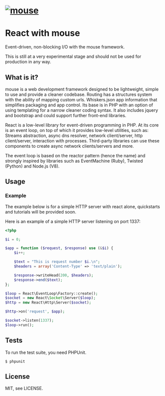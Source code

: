 [![mouse](http://labs.gurron.com/trove/react-with-mouse.png)](https://github.com/ulpmori/react-with-mouse/)
=====


# React with mouse

Event-driven, non-blocking I/O with the mouse framework.

This is still at a very experimental stage and should not be used for production 
in any way.

## What is it?

mouse is a web development framework designed to be lightweight, simple to use 
and provide a cleaner codebase. Routing has a structures system with the ability 
of mapping custom urls. Whiskers.json app information that simplifies packaging 
and app control. Its base is in PHP with an option of using templating 
for a narrow cleaner coding syntax. It also includes jquery and bootstrap and 
could support further front-end libraries.

React is a low-level library for event-driven programming in PHP. At its core
is an event loop, on top of which it  provides low-level utilities, such as:
Streams abstraction, async dns resolver, network client/server, http
client/server, interaction with processes. Third-party libraries can use these
components to create async network clients/servers and more.

The event loop is based on the reactor pattern (hence the name) and strongly
inspired by libraries such as EventMachine (Ruby), Twisted (Python) and
Node.js (V8).

## Usage

### Example

The example below is for a simple HTTP server with react alone, quickstarts and 
tutorials will be provided soon.

Here is an example of a simple HTTP server listening on port 1337:
```php
<?php

$i = 0;

$app = function ($request, $response) use (&$i) {
    $i++;

    $text = "This is request number $i.\n";
    $headers = array('Content-Type' => 'text/plain');

    $response->writeHead(200, $headers);
    $response->end($text);
};

$loop = React\EventLoop\Factory::create();
$socket = new React\Socket\Server($loop);
$http = new React\Http\Server($socket);

$http->on('request', $app);

$socket->listen(1337);
$loop->run();
```

## Tests

To run the test suite, you need PHPUnit.

    $ phpunit

## License

MIT, see LICENSE.
